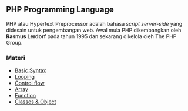 ## PHP Programming Language
PHP atau Hypertext Preprocessor adalah bahasa _script server-side_ yang didesain untuk pengembangan web.
Awal mula PHP dikembangkan oleh **Rasmus Lerdorf** pada tahun 1995 dan sekarang dikelola oleh The PHP Group.

### Materi
- [Basic Syntax](basic/README.md)
- [Looping](looping/README.md) 
- [Control flow](control-flow/README.md)
- [Array](array/README.md)
- [Function](function/README.md)
- [Classes & Object](class/README.md)